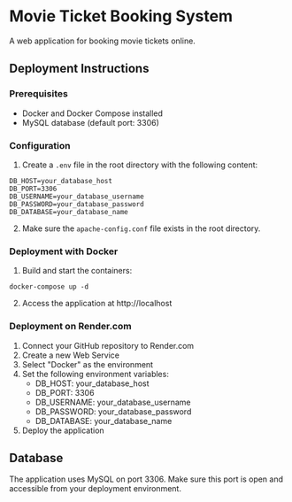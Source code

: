 # Movie Ticket Booking System

A web application for booking movie tickets online.

## Deployment Instructions

### Prerequisites
- Docker and Docker Compose installed
- MySQL database (default port: 3306)

### Configuration
1. Create a `.env` file in the root directory with the following content:
```
DB_HOST=your_database_host
DB_PORT=3306
DB_USERNAME=your_database_username
DB_PASSWORD=your_database_password
DB_DATABASE=your_database_name
```

2. Make sure the `apache-config.conf` file exists in the root directory.

### Deployment with Docker
1. Build and start the containers:
```
docker-compose up -d
```

2. Access the application at http://localhost

### Deployment on Render.com
1. Connect your GitHub repository to Render.com
2. Create a new Web Service
3. Select "Docker" as the environment
4. Set the following environment variables:
   - DB_HOST: your_database_host
   - DB_PORT: 3306
   - DB_USERNAME: your_database_username
   - DB_PASSWORD: your_database_password
   - DB_DATABASE: your_database_name
5. Deploy the application

## Database
The application uses MySQL on port 3306. Make sure this port is open and accessible from your deployment environment.

